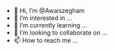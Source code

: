 - 👋 Hi, I’m @Awaiszegham
- 👀 I’m interested in ...
- 🌱 I’m currently learning ...
- 💞️ I’m looking to collaborate on ...
- 📫 How to reach me ...

<!---
Awaiszegham/Awaiszegham is a ✨ special ✨ repository because its `README.md` (this file) appears on your GitHub profile.
You can click the Preview link to take a look at your changes.
--->
